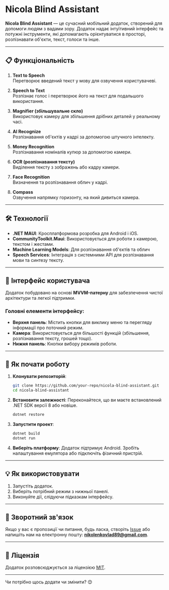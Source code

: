
# Nicola Blind Assistant

**Nicola Blind Assistant** — це сучасний мобільний додаток, створений для допомоги людям з вадами зору. Додаток надає інтуїтивний інтерфейс та потужні інструменти, які допомагають орієнтуватися в просторі, розпізнавати об'єкти, текст, голоси та інше.

---

## 📋 **Функціональність**

1. **Text to Speech**  
   Перетворює введений текст у мову для озвучення користувачеві.

2. **Speech to Text**  
   Розпізнає голос і перетворює його на текст для подальшого використання.

3. **Magnifier (збільшувальне скло)**  
   Використовує камеру для збільшення дрібних деталей у реальному часі.

4. **AI Recognize**  
   Розпізнавання об'єктів у кадрі за допомогою штучного інтелекту.

5. **Money Recognition**  
   Розпізнавання номіналів купюр за допомогою камери.

6. **OCR (розпізнавання тексту)**  
   Виділення тексту з зображень або кадру камери.

7. **Face Recognition**  
   Визначення та розпізнавання облич у кадрі.

8. **Compass**  
   Озвучення напрямку горизонту, на який дивиться камера.

---

## 🛠️ **Технології**

- **.NET MAUI**: Кросплатформова розробка для Android і iOS.
- **CommunityToolkit.Maui**: Використовується для роботи з камерою, текстом і жестами.
- **Machine Learning Models**: Для розпізнавання об'єктів та облич
- **Speech Services**: Інтеграція з системними API для розпізнавання мови та синтезу тексту.

---

## 📱 **Інтерфейс користувача**

Додаток побудовано на основі **MVVM-патерну** для забезпечення чистої архітектури та легкої підтримки. 

### Головні елементи інтерфейсу:
- **Верхня панель**: Містить кнопки для виклику меню та перегляду інформації про поточний режим.
- **Камера**: Використовується для більшості функцій (збільшення, розпізнавання тексту, грошей тощо).
- **Нижня панель**: Кнопки вибору режимів роботи.

---

## 🚀 **Як почати роботу**

1. **Клонувати репозиторій**:
   ```bash
   git clone https://github.com/your-repo/nicola-blind-assistant.git
   cd nicola-blind-assistant
   ```

2. **Встановити залежності**:
   Переконайтеся, що ви маєте встановлений .NET SDK версії 8 або новіше.

   ```bash
   dotnet restore
   ```

3. **Запустити проект**:
   ```bash
   dotnet build
   dotnet run
   ```

4. **Виберіть платформу**:
   Додаток підтримує Android. Зробіть налаштування емулятора або підключіть фізичний пристрій.

---

## 💡 **Як використовувати**

1. Запустіть додаток.
2. Виберіть потрібний режим з нижньої панелі.
3. Виконуйте дії, слідуючи підказкам інтерфейсу.

---

## 🙌 **Зворотний зв'язок**

Якщо у вас є пропозиції чи питання, будь ласка, створіть [Issue](https://github.com/your-repo/nicola-blind-assistant/issues) або напишіть нам на електронну пошту: **nikolenkovlad89@gmail.com**.

---

## 📜 **Ліцензія**

Додаток розповсюджується за ліцензією [MIT](LICENSE).

---

Чи потрібно щось додати чи змінити? 😊
